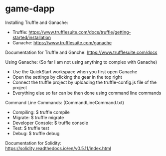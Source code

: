 # game-dapp

Installing Truffle and Ganache:
* Truffle: https://www.trufflesuite.com/docs/truffle/getting-started/installation
* Ganache: https://www.trufflesuite.com/ganache

Documentation for Truffle and Ganche: https://www.trufflesuite.com/docs

Using Ganache: (So far I am not using anything to complex with Ganache)
* Use the QuickStart workspace when you first open Ganache
* Open the settings by clicking the gear in the top right
* Connect the truffle project by uploading the truffle-config.js file of the project
* Everything else so far can be then done using command line commands

Command Line Commands: (CommandLineCommand.txt)
* Compiling: $ truffle compile
* Migrate: $ truffle migrate
* Developer Console: $ truffle console
* Test: $ truffle test
* Debug: $ truffle debug <transaction hash>

Documentation for Solidity: https://solidity.readthedocs.io/en/v0.5.11/index.html

